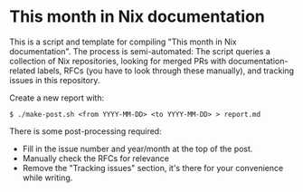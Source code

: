 # This month in Nix documentation

This is a script and template for compiling "This month in Nix documentation".
The process is semi-automated:
The script queries a collection of Nix repositories, looking for merged PRs with documentation-related labels, RFCs (you have to look through these manually), and tracking issues in this repository.

Create a new report with:

```
$ ./make-post.sh <from YYYY-MM-DD> <to YYYY-MM-DD> > report.md
```

There is some post-processing required:
- Fill in the issue number and year/month at the top of the post.
- Manually check the RFCs for relevance
- Remove the "Tracking issues" section, it's there for your convenience while writing.

